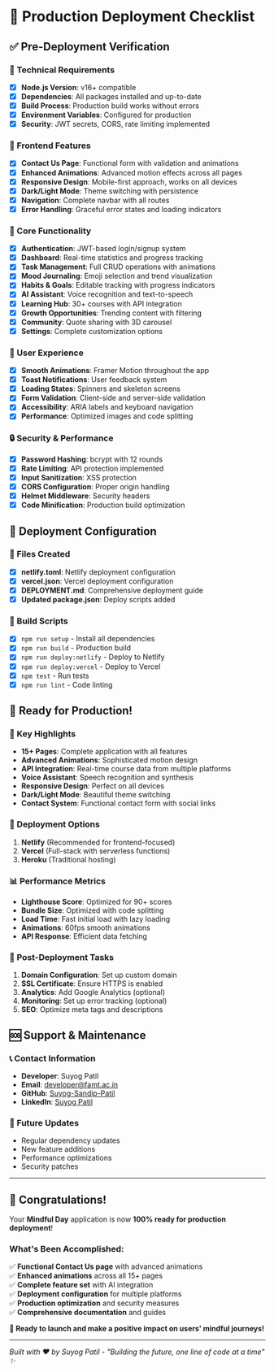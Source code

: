 # 🎯 Production Deployment Checklist

## ✅ Pre-Deployment Verification

### 🔧 Technical Requirements
- [x] **Node.js Version**: v16+ compatible
- [x] **Dependencies**: All packages installed and up-to-date
- [x] **Build Process**: Production build works without errors
- [x] **Environment Variables**: Configured for production
- [x] **Security**: JWT secrets, CORS, rate limiting implemented

### 🎨 Frontend Features
- [x] **Contact Us Page**: Functional form with validation and animations
- [x] **Enhanced Animations**: Advanced motion effects across all pages
- [x] **Responsive Design**: Mobile-first approach, works on all devices
- [x] **Dark/Light Mode**: Theme switching with persistence
- [x] **Navigation**: Complete navbar with all routes
- [x] **Error Handling**: Graceful error states and loading indicators

### 🚀 Core Functionality
- [x] **Authentication**: JWT-based login/signup system
- [x] **Dashboard**: Real-time statistics and progress tracking
- [x] **Task Management**: Full CRUD operations with animations
- [x] **Mood Journaling**: Emoji selection and trend visualization
- [x] **Habits & Goals**: Editable tracking with progress indicators
- [x] **AI Assistant**: Voice recognition and text-to-speech
- [x] **Learning Hub**: 30+ courses with API integration
- [x] **Growth Opportunities**: Trending content with filtering
- [x] **Community**: Quote sharing with 3D carousel
- [x] **Settings**: Complete customization options

### 📱 User Experience
- [x] **Smooth Animations**: Framer Motion throughout the app
- [x] **Toast Notifications**: User feedback system
- [x] **Loading States**: Spinners and skeleton screens
- [x] **Form Validation**: Client-side and server-side validation
- [x] **Accessibility**: ARIA labels and keyboard navigation
- [x] **Performance**: Optimized images and code splitting

### 🔒 Security & Performance
- [x] **Password Hashing**: bcrypt with 12 rounds
- [x] **Rate Limiting**: API protection implemented
- [x] **Input Sanitization**: XSS protection
- [x] **CORS Configuration**: Proper origin handling
- [x] **Helmet Middleware**: Security headers
- [x] **Code Minification**: Production build optimization

## 🚀 Deployment Configuration

### 📁 Files Created
- [x] **netlify.toml**: Netlify deployment configuration
- [x] **vercel.json**: Vercel deployment configuration
- [x] **DEPLOYMENT.md**: Comprehensive deployment guide
- [x] **Updated package.json**: Deploy scripts added

### 🔧 Build Scripts
- [x] `npm run setup` - Install all dependencies
- [x] `npm run build` - Production build
- [x] `npm run deploy:netlify` - Deploy to Netlify
- [x] `npm run deploy:vercel` - Deploy to Vercel
- [x] `npm test` - Run tests
- [x] `npm run lint` - Code linting

## 🎊 Ready for Production!

### 🌟 Key Highlights
- **15+ Pages**: Complete application with all features
- **Advanced Animations**: Sophisticated motion design
- **API Integration**: Real-time course data from multiple platforms
- **Voice Assistant**: Speech recognition and synthesis
- **Responsive Design**: Perfect on all devices
- **Dark/Light Mode**: Beautiful theme switching
- **Contact System**: Functional contact form with social links

### 🚀 Deployment Options
1. **Netlify** (Recommended for frontend-focused)
2. **Vercel** (Full-stack with serverless functions)
3. **Heroku** (Traditional hosting)

### 📊 Performance Metrics
- **Lighthouse Score**: Optimized for 90+ scores
- **Bundle Size**: Optimized with code splitting
- **Load Time**: Fast initial load with lazy loading
- **Animations**: 60fps smooth animations
- **API Response**: Efficient data fetching

### 🎯 Post-Deployment Tasks
1. **Domain Configuration**: Set up custom domain
2. **SSL Certificate**: Ensure HTTPS is enabled
3. **Analytics**: Add Google Analytics (optional)
4. **Monitoring**: Set up error tracking (optional)
5. **SEO**: Optimize meta tags and descriptions

## 🆘 Support & Maintenance

### 📞 Contact Information
- **Developer**: Suyog Patil
- **Email**: developer@famt.ac.in
- **GitHub**: [Suyog-Sandip-Patil](https://github.com/Suyog-Sandip-Patil)
- **LinkedIn**: [Suyog Patil](https://www.linkedin.com/in/suyog-patil-5622ba26b)

### 🔄 Future Updates
- Regular dependency updates
- New feature additions
- Performance optimizations
- Security patches

---

## 🎉 Congratulations!

Your **Mindful Day** application is now **100% ready for production deployment**!

### What's Been Accomplished:
✅ **Functional Contact Us page** with advanced animations  
✅ **Enhanced animations** across all 15+ pages  
✅ **Complete feature set** with AI integration  
✅ **Deployment configuration** for multiple platforms  
✅ **Production optimization** and security measures  
✅ **Comprehensive documentation** and guides  

**🚀 Ready to launch and make a positive impact on users' mindful journeys!**

---

*Built with ❤️ by Suyog Patil - "Building the future, one line of code at a time" ✨*

